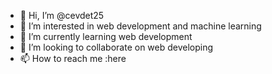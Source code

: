 - 👋 Hi, I’m @cevdet25
- 👀 I’m interested in web development and machine learning
- 🌱 I’m currently learning web development
- 💞️ I’m looking to collaborate on web developing
- 📫 How to reach me :here

<!---
cevdet25/cevdet25 is a ✨ special ✨ repository because its `README.md` (this file) appears on your GitHub profile.
You can click the Preview link to take a look at your changes.
--->
